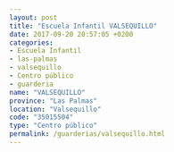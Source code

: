 ```yaml
---
layout: post
title: "Escuela Infantil VALSEQUILLO"
date: 2017-09-20 20:57:05 +0200
categories:
- Escuela Infantil
- las-palmas
- valsequillo
- Centro público
- guarderia
name: "VALSEQUILLO"
province: "Las Palmas"
location: "Valsequillo"
code: "35015504"
type: "Centro público"
permalink: /guarderias/valsequillo.html
---
```

